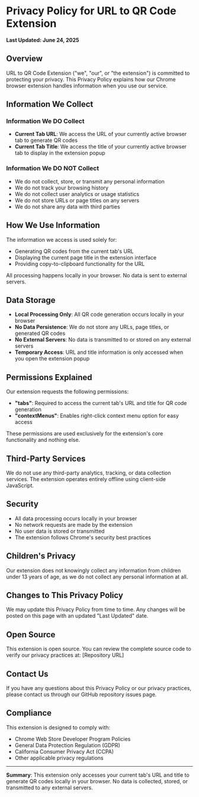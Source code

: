 # Privacy Policy for URL to QR Code Extension

**Last Updated: June 24, 2025**

## Overview

URL to QR Code Extension ("we", "our", or "the extension") is committed to protecting your privacy. This Privacy Policy explains how our Chrome browser extension handles information when you use our service.

## Information We Collect

### Information We DO Collect
- **Current Tab URL**: We access the URL of your currently active browser tab to generate QR codes
- **Current Tab Title**: We access the title of your currently active browser tab to display in the extension popup

### Information We DO NOT Collect
- We do not collect, store, or transmit any personal information
- We do not track your browsing history
- We do not collect user analytics or usage statistics
- We do not store URLs or page titles on any servers
- We do not share any data with third parties

## How We Use Information

The information we access is used solely for:
- Generating QR codes from the current tab's URL
- Displaying the current page title in the extension interface
- Providing copy-to-clipboard functionality for the URL

All processing happens locally in your browser. No data is sent to external servers.

## Data Storage

- **Local Processing Only**: All QR code generation occurs locally in your browser
- **No Data Persistence**: We do not store any URLs, page titles, or generated QR codes
- **No External Servers**: No data is transmitted to or stored on any external servers
- **Temporary Access**: URL and title information is only accessed when you open the extension popup

## Permissions Explained

Our extension requests the following permissions:

- **"tabs"**: Required to access the current tab's URL and title for QR code generation
- **"contextMenus"**: Enables right-click context menu option for easy access

These permissions are used exclusively for the extension's core functionality and nothing else.

## Third-Party Services

We do not use any third-party analytics, tracking, or data collection services. The extension operates entirely offline using client-side JavaScript.

## Security

- All data processing occurs locally in your browser
- No network requests are made by the extension
- No user data is stored or transmitted
- The extension follows Chrome's security best practices

## Children's Privacy

Our extension does not knowingly collect any information from children under 13 years of age, as we do not collect any personal information at all.

## Changes to This Privacy Policy

We may update this Privacy Policy from time to time. Any changes will be posted on this page with an updated "Last Updated" date.

## Open Source

This extension is open source. You can review the complete source code to verify our privacy practices at: [Repository URL]

## Contact Us

If you have any questions about this Privacy Policy or our privacy practices, please contact us through our GitHub repository issues page.

## Compliance

This extension is designed to comply with:
- Chrome Web Store Developer Program Policies
- General Data Protection Regulation (GDPR)
- California Consumer Privacy Act (CCPA)
- Other applicable privacy regulations

---

**Summary**: This extension only accesses your current tab's URL and title to generate QR codes locally in your browser. No data is collected, stored, or transmitted to any external servers.